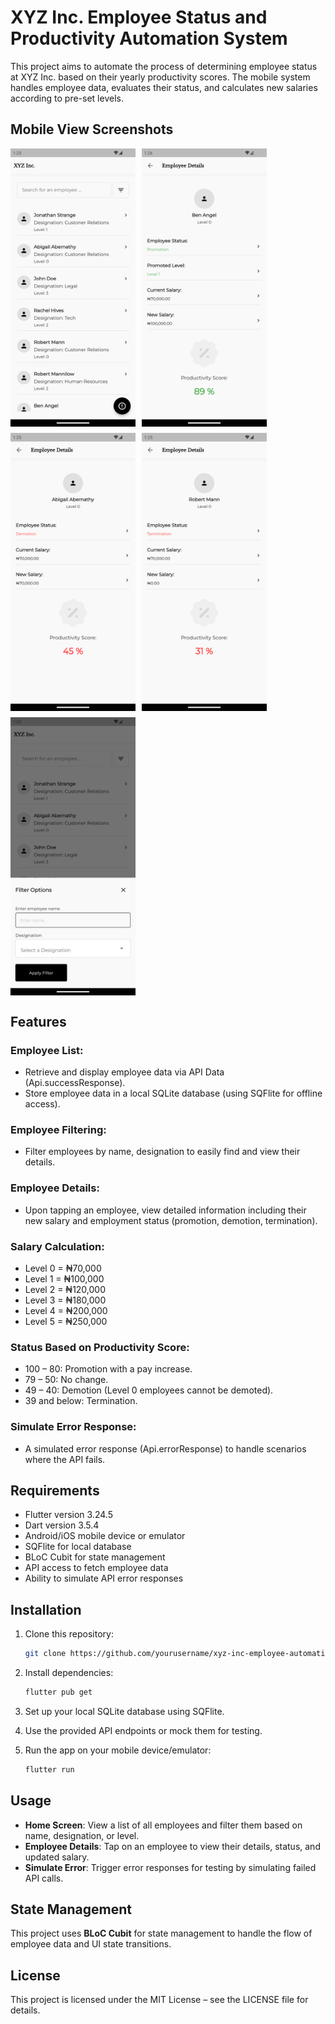 # XYZ Inc. Employee Status and Productivity Automation System

This project aims to automate the process of determining employee status at XYZ Inc. based on their yearly productivity scores. The mobile system handles employee data, evaluates their status, and calculates new salaries according to pre-set levels.

## Mobile View Screenshots

<div style="display: flex; flex-wrap: wrap; gap: 10px;">
  <img src="assets/images/shared/dashboard.png" alt="Home Screen" width="200" />
  <img src="assets/images/shared/promotion.png" alt="Promotion Status" width="200" />
  <img src="assets/images/shared/demotion.png" alt="Demotion Status" width="200" />
  <img src="assets/images/shared/termination.png" alt="Termination Status" width="200" />
  <img src="assets/images/shared/filter.png" alt="Filtering Employee" width="200" />
</div>

## Features

### Employee List:
- Retrieve and display employee data via API Data (Api.successResponse).
- Store employee data in a local SQLite database (using SQFlite for offline access).

### Employee Filtering:
- Filter employees by name, designation to easily find and view their details.

### Employee Details:
- Upon tapping an employee, view detailed information including their new salary and employment status (promotion, demotion, termination).

### Salary Calculation:
- Level 0 = ₦70,000
- Level 1 = ₦100,000
- Level 2 = ₦120,000
- Level 3 = ₦180,000
- Level 4 = ₦200,000
- Level 5 = ₦250,000

### Status Based on Productivity Score:
- 100 – 80: Promotion with a pay increase.
- 79 – 50: No change.
- 49 – 40: Demotion (Level 0 employees cannot be demoted).
- 39 and below: Termination.

### Simulate Error Response:
- A simulated error response (Api.errorResponse) to handle scenarios where the API fails.

## Requirements

- Flutter version 3.24.5
- Dart version 3.5.4
- Android/iOS mobile device or emulator
- SQFlite for local database
- BLoC Cubit for state management
- API access to fetch employee data
- Ability to simulate API error responses

## Installation

1. Clone this repository:
    ```bash
    git clone https://github.com/yourusername/xyz-inc-employee-automation.git
    ```

2. Install dependencies:
    ```bash
    flutter pub get
    ```

3. Set up your local SQLite database using SQFlite.

4. Use the provided API endpoints or mock them for testing.

5. Run the app on your mobile device/emulator:
    ```bash
    flutter run
    ```

## Usage

- **Home Screen**: View a list of all employees and filter them based on name, designation, or level.
- **Employee Details**: Tap on an employee to view their details, status, and updated salary.
- **Simulate Error**: Trigger error responses for testing by simulating failed API calls.

## State Management

This project uses **BLoC Cubit** for state management to handle the flow of employee data and UI state transitions.

## License

This project is licensed under the MIT License – see the LICENSE file for details.